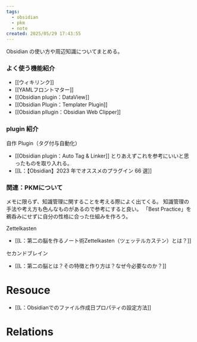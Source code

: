 ```yaml
---
tags:
  - obsidian
  - pkm
  - note
created: 2025/05/29 17:43:55
---
```

Obsidian の使い方や周辺知識についてまとめる。

### よく使う機能紹介
- [[ウィキリンク]]
- [[YAMLフロントマター]]
- [[Obsidian plugin：DataView]]
- [[Obsidian Plugin：Templater Plugin]]
- [[Obsidian pllugin：Obsidian Web Clipper]]


### plugin 紹介
自作 Plugin（タグ付与自動化）
- [[Obsidian plugin：Auto Tag & Linker]]
とりあえずこれを参考にいいと思ったものを取り入れる。
- [[L：【Obsidian】2023 年でオススメのプラグイン 66 選]]

### 関連：PKMについて
メモに限らず、知識管理に関することを考える際によく出てくる。
知識管理の手法や考え方も色んなものがあるので参考にすると良い。
「Best Practice」を鵜呑みにせずに自分の性格に合った仕組みを作ろう。

Zettelkasten
- [[L：第二の脳を作るノート術Zettelkasten（ツェッテルカステン）とは？]]

セカンドブレイン
- [[L：第二の脳とは？その特徴と作り方は？なぜ今必要なのか？]]

# Resouce
- [[L：Obsidianでのファイル作成日プロパティの設定方法]]


# Relations
